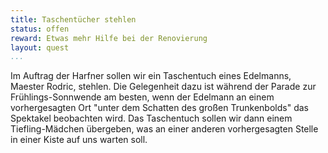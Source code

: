 ```yaml
---
title: Taschentücher stehlen
status: offen
reward: Etwas mehr Hilfe bei der Renovierung
layout: quest
...
```


Im Auftrag der Harfner sollen wir ein Taschentuch eines Edelmanns, Maester
Rodric, stehlen. Die Gelegenheit dazu ist während der Parade zur
Frühlings-Sonnwende am besten, wenn der Edelmann an einem vorhergesagten Ort
"unter dem Schatten des großen Trunkenbolds" das Spektakel beobachten wird. Das
Taschentuch sollen wir dann einem Tiefling-Mädchen übergeben, was an einer
anderen vorhergesagten Stelle in einer Kiste auf uns warten soll.

